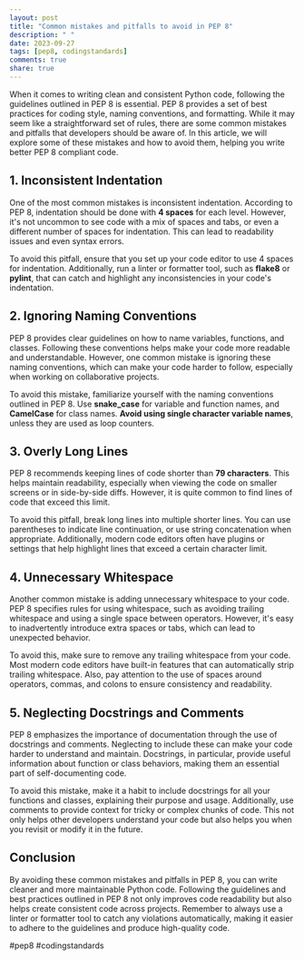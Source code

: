 ```yaml
---
layout: post
title: "Common mistakes and pitfalls to avoid in PEP 8"
description: " "
date: 2023-09-27
tags: [pep8, codingstandards]
comments: true
share: true
---
```


When it comes to writing clean and consistent Python code, following the guidelines outlined in PEP 8 is essential. PEP 8 provides a set of best practices for coding style, naming conventions, and formatting. While it may seem like a straightforward set of rules, there are some common mistakes and pitfalls that developers should be aware of. In this article, we will explore some of these mistakes and how to avoid them, helping you write better PEP 8 compliant code.

## 1. Inconsistent Indentation

One of the most common mistakes is inconsistent indentation. According to PEP 8, indentation should be done with **4 spaces** for each level. However, it's not uncommon to see code with a mix of spaces and tabs, or even a different number of spaces for indentation. This can lead to readability issues and even syntax errors.

To avoid this pitfall, ensure that you set up your code editor to use 4 spaces for indentation. Additionally, run a linter or formatter tool, such as **flake8** or **pylint**, that can catch and highlight any inconsistencies in your code's indentation.

## 2. Ignoring Naming Conventions

PEP 8 provides clear guidelines on how to name variables, functions, and classes. Following these conventions helps make your code more readable and understandable. However, one common mistake is ignoring these naming conventions, which can make your code harder to follow, especially when working on collaborative projects.

To avoid this mistake, familiarize yourself with the naming conventions outlined in PEP 8. Use **snake_case** for variable and function names, and **CamelCase** for class names. **Avoid using single character variable names**, unless they are used as loop counters.

## 3. Overly Long Lines

PEP 8 recommends keeping lines of code shorter than **79 characters**. This helps maintain readability, especially when viewing the code on smaller screens or in side-by-side diffs. However, it is quite common to find lines of code that exceed this limit.

To avoid this pitfall, break long lines into multiple shorter lines. You can use parentheses to indicate line continuation, or use string concatenation when appropriate. Additionally, modern code editors often have plugins or settings that help highlight lines that exceed a certain character limit.

## 4. Unnecessary Whitespace

Another common mistake is adding unnecessary whitespace to your code. PEP 8 specifies rules for using whitespace, such as avoiding trailing whitespace and using a single space between operators. However, it's easy to inadvertently introduce extra spaces or tabs, which can lead to unexpected behavior.

To avoid this, make sure to remove any trailing whitespace from your code. Most modern code editors have built-in features that can automatically strip trailing whitespace. Also, pay attention to the use of spaces around operators, commas, and colons to ensure consistency and readability.

## 5. Neglecting Docstrings and Comments

PEP 8 emphasizes the importance of documentation through the use of docstrings and comments. Neglecting to include these can make your code harder to understand and maintain. Docstrings, in particular, provide useful information about function or class behaviors, making them an essential part of self-documenting code.

To avoid this mistake, make it a habit to include docstrings for all your functions and classes, explaining their purpose and usage. Additionally, use comments to provide context for tricky or complex chunks of code. This not only helps other developers understand your code but also helps you when you revisit or modify it in the future.

## Conclusion

By avoiding these common mistakes and pitfalls in PEP 8, you can write cleaner and more maintainable Python code. Following the guidelines and best practices outlined in PEP 8 not only improves code readability but also helps create consistent code across projects. Remember to always use a linter or formatter tool to catch any violations automatically, making it easier to adhere to the guidelines and produce high-quality code.

#pep8 #codingstandards
